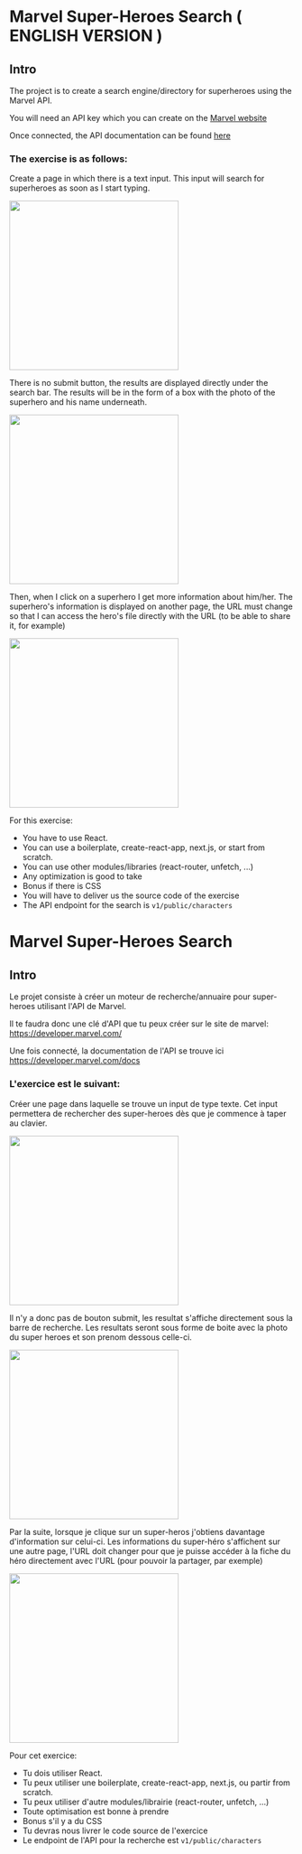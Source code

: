# Marvel Super-Heroes Search ( ENGLISH VERSION )

## Intro

The project is to create a search engine/directory for superheroes using the Marvel API.

You will need an API key which you can create on the [Marvel website](https://developer.marvel.com/)

Once connected, the API documentation can be found [here](https://developer.marvel.com/docs)

### The exercise is as follows: 

Create a page in which there is a text input. 
This input will search for superheroes as soon as I start typing. 

<img height="300" src="https://i.ibb.co/82zPHF6/Capture-d-e-cran-2019-10-15-a-16-11-28.png"/>

There is no submit button, the results are displayed directly under the search bar.
The results will be in the form of a box with the photo of the superhero and his name underneath.

<img height="300" src="https://i.ibb.co/94fKNm7/Capture-d-e-cran-2019-10-15-a-16-11-40.png"/>

Then, when I click on a superhero I get more information about him/her. 
The superhero's information is displayed on another page, the URL must change so that I can access the hero's file directly with the URL (to be able to share it, for example)

<img height="300" src="https://i.ibb.co/jkWML6W/Capture-d-e-cran-2019-10-15-a-16-11-48.png"/>

For this exercise: 

- You have to use React.
- You can use a boilerplate, create-react-app, next.js, or start from scratch.
- You can use other modules/libraries (react-router, unfetch, ...)
- Any optimization is good to take
- Bonus if there is CSS
- You will have to deliver us the source code of the exercise
- The API endpoint for the search is `v1/public/characters`

# Marvel Super-Heroes Search

## Intro

Le projet consiste à créer un moteur de recherche/annuaire pour super-heroes utilisant l'API de Marvel.

Il te faudra donc une clé d'API que tu peux créer sur le site de marvel: https://developer.marvel.com/

Une fois connecté, la documentation de l'API se trouve ici https://developer.marvel.com/docs

### L'exercice est le suivant: 

Créer une page dans laquelle se trouve un input de type texte. 
Cet input permettera de rechercher des super-heroes dès que je commence à taper au clavier. 

<img height="300" src="https://i.ibb.co/82zPHF6/Capture-d-e-cran-2019-10-15-a-16-11-28.png"/>

Il n'y a donc pas de bouton submit, les resultat s'affiche directement sous la barre de recherche.
Les resultats seront sous forme de boite avec la photo du super heroes et son prenom dessous celle-ci.

<img height="300" src="https://i.ibb.co/94fKNm7/Capture-d-e-cran-2019-10-15-a-16-11-40.png"/>

Par la suite, lorsque je clique sur un super-heros j'obtiens davantage d'information sur celui-ci. 
Les informations du super-héro s'affichent sur une autre page, l'URL doit changer pour que je puisse accéder à la fiche du héro directement avec l'URL (pour pouvoir la partager, par exemple)

<img height="300" src="https://i.ibb.co/jkWML6W/Capture-d-e-cran-2019-10-15-a-16-11-48.png"/>

Pour cet exercice: 

- Tu dois utiliser React.
- Tu peux utiliser une boilerplate, create-react-app, next.js, ou partir from scratch.
- Tu peux utiliser d'autre modules/librairie (react-router, unfetch, ...)
- Toute optimisation est bonne à prendre
- Bonus s'il y a du CSS
- Tu devras nous livrer le code source de l'exercice
- Le endpoint de l'API pour la recherche est `v1/public/characters`
